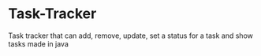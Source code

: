 # Task-Tracker
Task tracker that can add, remove, update, set a status for a task  and show tasks made in java
